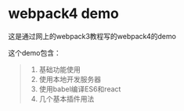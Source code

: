 # webpack4 demo

这是通过网上的webpack3教程写的webpack4的demo

这个demo包含：

> 1. 基础功能使用
> 2. 使用本地开发服务器
> 3. 使用babel编译ES6和react
> 4. 几个基本插件用法
